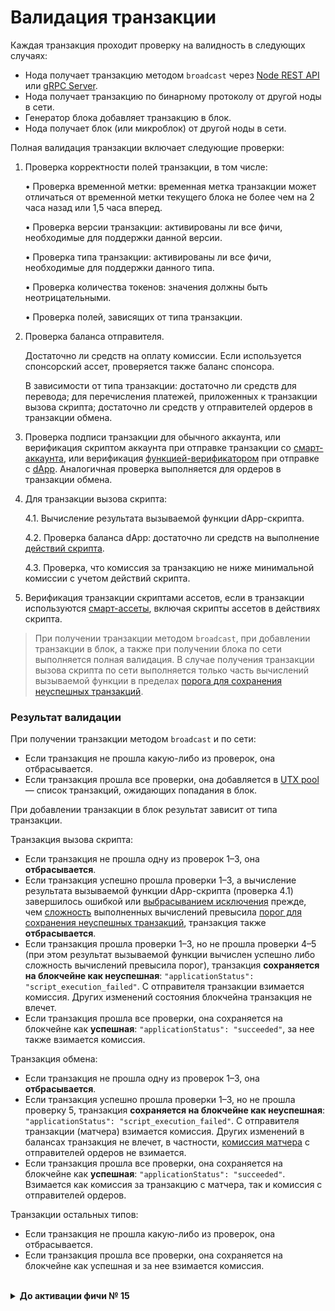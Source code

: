 # Валидация транзакции

Каждая транзакция проходит проверку на валидность в следующих случаях:
* Нода получает транзакцию методом `broadcast` через [Node REST API](/ru/waves-node/node-api/) или [gRPC Server](/ru/waves-node/extensions/grpc-server/).
* Нода получает транзакцию по бинарному протоколу от другой ноды в сети.
* Генератор блока добавляет транзакцию в блок.
* Нода получает блок (или микроблок) от другой ноды в сети.

Полная валидация транзакции включает следующие проверки:

1. Проверка корректности полей транзакции, в том числе:

   • Проверка временной метки: временная метка транзакции может отличаться от временной метки текущего блока не более чем на 2 часа назад или 1,5 часа вперед.

   • Проверка версии транзакции: активированы ли все фичи, необходимые для поддержки данной версии.

   • Проверка типа транзакции: активированы ли все фичи, необходимые для поддержки данного типа.

   • Проверка количества токенов: значения должны быть неотрицательными.

   • Проверка полей, зависящих от типа транзакции.

2. Проверка баланса отправителя.

   Достаточно ли средств на оплату комиссии. Если используется спонсорский ассет, проверяется также баланс спонсора.

   В зависимости от типа транзакции: достаточно ли средств для перевода; для перечисления платежей, приложенных к транзакции вызова скрипта; достаточно ли средств у отправителей ордеров в транзакции обмена.

3. Проверка подписи транзакции для обычного аккаунта, или верификация скриптом аккаунта при отправке транзакции со [смарт-аккаунта](/ru/blockchain/account/dapp), или верификация [функцией-верификатором](/ru/ride/functions/verifier-function) при отправке с [dApp](/ru/blockchain/account/dapp). Аналогичная проверка выполняется для ордеров в транзакции обмена.
4. Для транзакции вызова скрипта:

   4.1. Вычисление результата вызываемой функции dApp-скрипта.

   4.2. Проверка баланса dApp: достаточно ли средств на выполнение [действий скрипта](/ru/ride/structures/script-actions/).

   4.3. Проверка, что комиссия за транзакцию не ниже минимальной комиссии с учетом действий скрипта.

5. Верификация транзакции скриптами ассетов, если в транзакции используются [смарт-ассеты](/ru/blockchain/token/smart-asset), включая скрипты ассетов в действиях скрипта.

> При получении транзакции методом `broadcast`, при добавлении транзакции в блок, а также при получении блока по сети выполняется полная валидация. В случае получения транзакции вызова скрипта по сети выполняется только часть вычислений вызываемой функции в пределах [порога для сохранения неуспешных транзакций](/ru/ride/limits/).

### Результат валидации

При получении транзакции методом `broadcast` и по сети:
* Если транзакция не прошла какую-либо из проверок, она отбрасывается.
* Если транзакция прошла все проверки, она добавляется в [UTX pool](/ru/blockchain/transaction/#utx-pool) — список транзакций, ожидающих попадания в блок.

При добавлении транзакции в блок результат зависит от типа транзакции.

Транзакция вызова скрипта:
* Если транзакция не прошла одну из проверок 1–3, она **отбрасывается**.
* Если транзакция успешно прошла проверки 1–3, а вычисление результата вызываемой функции dApp-скрипта (проверка 4.1) завершилось ошибкой или [выбрасыванием исключения](/ru/ride/exceptions) прежде, чем [сложность](/ru/ride/base-concepts/complexity) выполненных вычислений превысила [порог для сохранения неуспешных транзакций](/ru/ride/limits/), транзакция также **отбрасывается**.
* Если транзакция прошла проверки 1–3, но не прошла проверки 4–5 (при этом результат вызываемой функции вычислен успешно либо сложность вычислений превысила порог), транзакция **сохраняется на блокчейне как неуспешная**: `"applicationStatus": "script_execution_failed"`. С отправителя транзакции взимается комиссия. Других изменений состояния блокчейна транзакция не влечет.
* Если транзакция прошла все проверки, она сохраняется на блокчейне как **успешная**: `"applicationStatus": "succeeded"`, за нее также взимается комиссия.

Транзакция обмена:
* Если транзакция не прошла одну из проверок 1–3, она **отбрасывается**.
* Если транзакция успешно прошла проверки 1–3, но не прошла проверку 5, транзакция **сохраняется на блокчейне как неуспешная**: `"applicationStatus": "script_execution_failed"`. С отправителя транзакции (матчера) взимается комиссия. Других изменений в балансах транзакция не влечет, в частности, [комиссия матчера](/ru/blockchain/transaction-type/exchange-transaction#комиссия-матчера) с отправителей ордеров не взимается.
* Если транзакция прошла все проверки, она сохраняется на блокчейне как **успешная**: `"applicationStatus": "succeeded"`. Взимается как комиссия за транзакцию с матчера, так и комиссия с отправителей ордеров.

Транзакции остальных типов:
* Если транзакция не прошла какую-либо из проверок, она отбрасывается.
* Если транзакция прошла все проверки, она сохраняется на блокчейне как успешная и за нее взимается комиссия.

<br/>
<details><summary><b>До активации фичи № 15</b></summary>

До активации фичи №&nbsp;15 “Ride V4, VRF, Protobuf, Failed transactions” действовал другой порядок валидации транзакций. В частности, была возможной оплата комиссии за транзакцию вызова скрипта за счет средств, переведенных dApp-скриптом отправителю.

![](./_assets/tx-validaton.png)

1. Проверка корректности полей транзакции, в том числе:

   • Проверка временной метки: временная метка транзакции может отличаться от временной метки текущего блока не более чем на 2 часа назад или 1,5 часа вперед.

   • Проверка версии транзакции: активированы ли все фичи, необходимые для поддержки данной версии.

   • Проверка типа транзакции: активированы ли все фичи, необходимые для поддержки данного типа.

   • Проверка полей, зависящих от типа транзакции.

2. Проверка подписи транзакции для обычного аккаунта, или верификация скриптом аккаунта при отправке транзакции со [смарт-аккаунта](/ru/blockchain/account/dapp), или верификация [функцией-верификатором](/ru/ride/functions/verifier-function) при отправке с [dApp](/ru/blockchain/account/dapp). Аналогичная проверка выполняется для ордеров в транзакции обмена.

3. Верификация транзакции скриптами ассетов, если в транзакции используются [смарт-ассеты](/ru/blockchain/token/smart-asset), за исключением скриптов ассетов в [действиях dApp-скрипта](/ru/ride/structures/script-actions/), которые выполняются в&nbsp;п.&nbsp;5.
4. Проверка баланса отправителя.

   Достаточно ли средств на оплату комиссии. Если используется спонсорский ассет, проверяется также баланс спонсора.

   В зависимости от типа транзакции: достаточно ли средств для перевода; для перечисления платежей, приложенных к транзакции вызова скрипта; достаточно ли средств у отправителей ордеров в транзакции обмена.

5. Для транзакции вызова скрипта:

   5.1. Вычисление результата вызываемой функции dApp-скрипта.

   5.2. Верификация скриптами ассетов, если в [действиях скрипта](/ru/ride/structures/script-actions/) используются смарт-ассеты.

   5.3. Проверка баланса dApp: достаточно ли средств на выполнение действий скрипта.

   5.4. Проверка, что комиссия за транзакцию не ниже минимальной комиссии с учетом действий скрипта.

Транзакция сохраняется в блокчейне и за нее взимается комиссия, если она успешно прошла все проверки.
</details>
